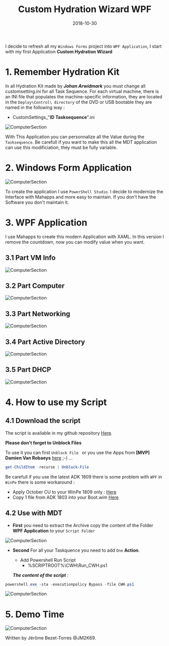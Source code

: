 ﻿---
layout: single
title: "Custom Hydration Wizard WPF"
date: 2018-10-30
tags: 
  - Powershell
  - 'XAML'
categories:
  - Powershell
  - WPF
  - Mahapps
published: true
comments: true
author_profile: true
header:
  teaserlogo:
  teaser: ''
 # image: img/headers/Code01_1920x500.jpg
  caption:
gallery:

  - image_path: ''
    url: ''
    title: ''
toc: true
toc_sticky: true
toc_label: "Table of content"
---

I decide to refresh all my `Windows Forms` project into `WPF Application`, I start with my first Application **Custom Hydration Wizard**

# 1. Remember Hydration Kit

In all Hydration Kit made by **_Johan Arwidmark_**  you must change all customsetting.ini for all Task Sequence. For each virtual machine, there is an INI file that populates the machine-specific information, they are located in the `Deploy\Control\ directory` of the DVD or USB bootable they are named in the following way :

* CustomSettings_"**ID Tasksequence**".ini

![ComputerSection](/img/HowTo2.PNG)

With This Application you can personnalize all the Value during the `Tasksequence`. Be carefull if you want to make this all the MDT application can use this modificiation, they must be fully variable.

# 2. Windows Form Application

![ComputerSection](/img/Full.PNG)

To create the application I use `PowerShell Studio`. I decide to modernize the Interface with Mahapps and more easy to maintain.
If you don't have the Software you don't maintain it.

# 3. WPF Application

I use Mahapps to create this modern Application with XAML. In this version I remove the countdown, now you can modify value when you want.

## 3.1  Part VM Info

![ComputerSection](/img/CWHN1.PNG)

## 3.2 Part Computer

![ComputerSection](/img/CWHN2.PNG)

## 3.3 Part Networking

![ComputerSection](/img/CWHN3.PNG)

## 3.4 Part Active Directory

![ComputerSection](/img/CWHN4.PNG)

## 3.5 Part DHCP

![ComputerSection](/img/CWHN5.PNG)

# 4. How to use my Script

## 4.1 Download the script

The script is available in my github repository [Here](https://github.com/JM2K69/Custom-Wizard-Hydration/releases/download/1.4/CWH.zip).

**Please don't forget to Unblock Files** 

To use it you can first `Unblock File ` or you use the Apps from **[MVP] Damien Van Robaeys** [here](http://www.systanddeploy.com/2018/08/unblock-your-downloaded-files-with.html) ;-) ...

```powershell
get-ChildItem -recurse | Unblock-File
```
Be carefull if you use the latest ADK 1809 there is some problem with `WPF` in `WinPe` there is some workaround : 
* Apply October CU to your WinPe 1809 only : [Here](https://twitter.com/SeguraOSD/status/1050596674807054336)
* Copy 1 file from ADK 1803 into your Boot.wim [Here](https://twitter.com/ferozekhan267oa/status/1049169276656074753)

## 4.2 Use with MDT

* **First** you need to extract the Archive copy the content of the Folder **WPF Application** to your `Script Folder`

![ComputerSection](/img/Folder_CWH.PNG)


* **Second** For all your Taskquence you need to add `One` **Action**.

    * Add Powershell Run Script
        * %SCRIPTROOT%\CWH\Run_CWH.ps1

    **_The content of the script_** :

```powershell
powershell.exe -sta -executionpolicy Bypass -file CWH.ps1
```

![ComputerSection](/img/CWHN_TS.PNG)


# 5. Demo Time

![ComputerSection](/img/CWH.gif)


Written by Jérôme Bezet-Torres @JM2K69.
